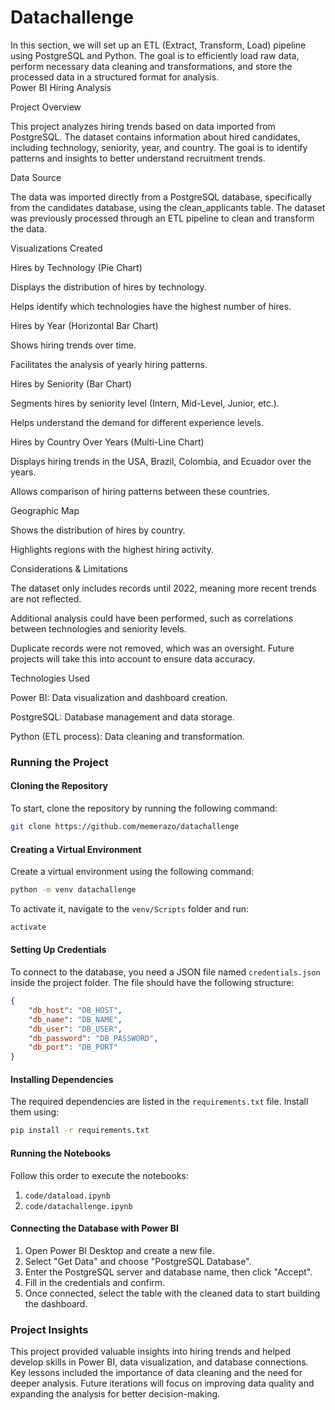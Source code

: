 # Datachallenge
In this section, we will set up an ETL (Extract, Transform, Load) pipeline using PostgreSQL and Python.   The goal is to efficiently load raw data, perform necessary data cleaning and transformations,  and store the processed data in a structured format for analysis.  
Power BI Hiring Analysis

Project Overview

This project analyzes hiring trends based on data imported from PostgreSQL. The dataset contains information about hired candidates, including technology, seniority, year, and country. The goal is to identify patterns and insights to better understand recruitment trends.

Data Source

The data was imported directly from a PostgreSQL database, specifically from the candidates database, using the clean_applicants table. The dataset was previously processed through an ETL pipeline to clean and transform the data.

Visualizations Created

Hires by Technology (Pie Chart)

Displays the distribution of hires by technology.

Helps identify which technologies have the highest number of hires.

Hires by Year (Horizontal Bar Chart)

Shows hiring trends over time.

Facilitates the analysis of yearly hiring patterns.

Hires by Seniority (Bar Chart)

Segments hires by seniority level (Intern, Mid-Level, Junior, etc.).

Helps understand the demand for different experience levels.

Hires by Country Over Years (Multi-Line Chart)

Displays hiring trends in the USA, Brazil, Colombia, and Ecuador over the years.

Allows comparison of hiring patterns between these countries.

Geographic Map

Shows the distribution of hires by country.

Highlights regions with the highest hiring activity.

Considerations & Limitations

The dataset only includes records until 2022, meaning more recent trends are not reflected.

Additional analysis could have been performed, such as correlations between technologies and seniority levels.

Duplicate records were not removed, which was an oversight. Future projects will take this into account to ensure data accuracy.

Technologies Used

Power BI: Data visualization and dashboard creation.

PostgreSQL: Database management and data storage.

Python (ETL process): Data cleaning and transformation.

### Running the Project

#### Cloning the Repository  
To start, clone the repository by running the following command:

```bash
git clone https://github.com/memerazo/datachallenge
```

#### Creating a Virtual Environment  
Create a virtual environment using the following command:

```bash
python -m venv datachallenge
```

To activate it, navigate to the `venv/Scripts` folder and run:

```bash
activate
```

#### Setting Up Credentials  
To connect to the database, you need a JSON file named `credentials.json` inside the project folder. The file should have the following structure:

```json
{
    "db_host": "DB_HOST",
    "db_name": "DB_NAME",
    "db_user": "DB_USER",
    "db_password": "DB_PASSWORD",
    "db_port": "DB_PORT"    
}
```

#### Installing Dependencies  
The required dependencies are listed in the `requirements.txt` file. Install them using:

```bash
pip install -r requirements.txt
```

#### Running the Notebooks  
Follow this order to execute the notebooks:

1. `code/dataload.ipynb`
2. `code/datachallenge.ipynb`

#### Connecting the Database with Power BI  
1. Open Power BI Desktop and create a new file.  
2. Select "Get Data" and choose "PostgreSQL Database".  
3. Enter the PostgreSQL server and database name, then click "Accept".  
4. Fill in the credentials and confirm.  
5. Once connected, select the table with the cleaned data to start building the dashboard.

### Project Insights  
This project provided valuable insights into hiring trends and helped develop skills in Power BI, data visualization, and database connections. Key lessons included the importance of data cleaning and the need for deeper analysis. Future iterations will focus on improving data quality and expanding the analysis for better decision-making.

